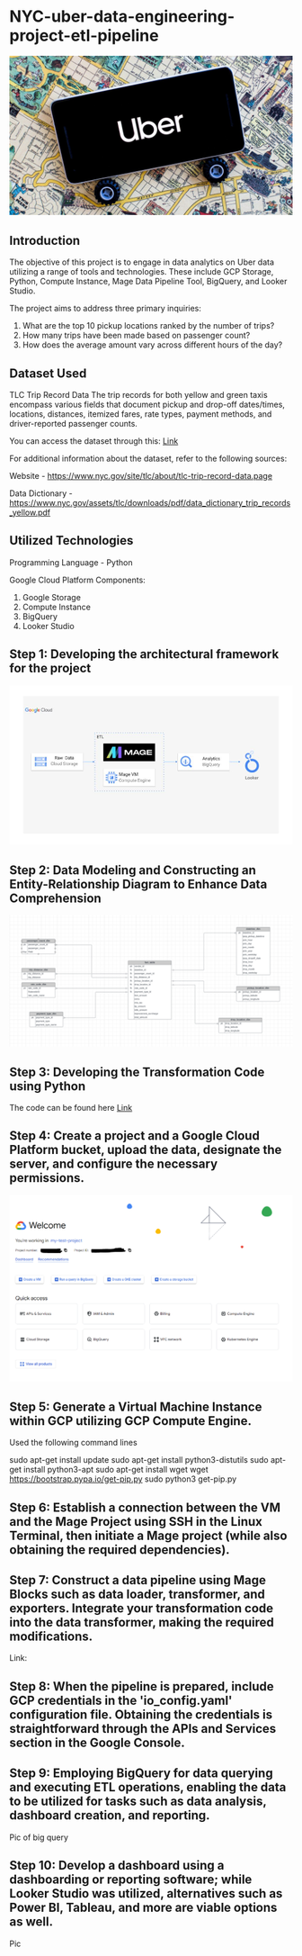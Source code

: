 # NYC-uber-data-engineering-project-etl-pipeline

![uber_logo](https://github.com/enochiankim/NYC-uber-data-engineering-project-etl-pipeline/blob/main/uber-logo-map.jpeg)

## Introduction

The objective of this project is to engage in data analytics on Uber data utilizing a range of tools and technologies. These include GCP Storage, Python, Compute Instance, Mage Data Pipeline Tool, BigQuery, and Looker Studio.

The project aims to address three primary inquiries:

1. What are the top 10 pickup locations ranked by the number of trips?
2. How many trips have been made based on passenger count?
3. How does the average amount vary across different hours of the day?

## Dataset Used

TLC Trip Record Data
The trip records for both yellow and green taxis encompass various fields that document pickup and drop-off dates/times, locations, distances, itemized fares, rate types, payment methods, and driver-reported passenger counts.

You can access the dataset through this: [Link](https://github.com/enochiankim/NYC-uber-data-engineering-project-etl-pipeline/tree/main/uber_raw_data)

For additional information about the dataset, refer to the following sources:

Website - https://www.nyc.gov/site/tlc/about/tlc-trip-record-data.page

Data Dictionary - https://www.nyc.gov/assets/tlc/downloads/pdf/data_dictionary_trip_records_yellow.pdf


## Utilized Technologies
Programming Language - Python

Google Cloud Platform Components:

1. Google Storage
2. Compute Instance 
3. BigQuery
4. Looker Studio



## Step 1: Developing the architectural framework for the project
<img src="project_architecture.jpg">

## Step 2: Data Modeling and Constructing an Entity-Relationship Diagram to Enhance Data Comprehension

<img src="Uber_data_model.PNG">

## Step 3: Developing the Transformation Code using Python

The code can be found here [Link](https://github.com/enochiankim/NYC-uber-data-engineering-project-etl-pipeline/tree/main/etl_pipelines)

## Step 4: Create a project and a Google Cloud Platform bucket, upload the data, designate the server, and configure the necessary permissions.

<img src="google_cloud.PNG">

## Step 5: Generate a Virtual Machine Instance within GCP utilizing GCP Compute Engine.

Used the following command lines

sudo apt-get install update
sudo apt-get install python3-distutils
sudo apt-get install python3-apt
sudo apt-get install wget
wget https://bootstrap.pypa.io/get-pip.py
sudo python3 get-pip.py

## Step 6: Establish a connection between the VM and the Mage Project using SSH in the Linux Terminal, then initiate a Mage project (while also obtaining the required dependencies).

## Step 7: Construct a data pipeline using Mage Blocks such as data loader, transformer, and exporters. Integrate your transformation code into the data transformer, making the required modifications.

Link:

## Step 8: When the pipeline is prepared, include GCP credentials in the 'io_config.yaml' configuration file. Obtaining the credentials is straightforward through the APIs and Services section in the Google Console.

## Step 9: Employing BigQuery for data querying and executing ETL operations, enabling the data to be utilized for tasks such as data analysis, dashboard creation, and reporting.

Pic of big query

## Step 10: Develop a dashboard using a dashboarding or reporting software; while Looker Studio was utilized, alternatives such as Power BI, Tableau, and more are viable options as well.

Pic


